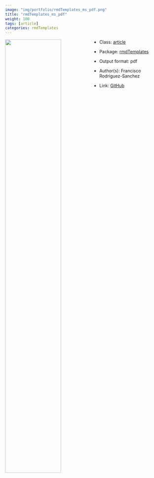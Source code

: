 ```yaml
---
image: "img/portfolio/rmdTemplates_ms_pdf.png"
title: "rmdTemplates_ms_pdf"
weight: 100
tags: [article]
categories: rmdTemplates
---
```




<!--more-->

<p><a href="../../img/portfolio/rmdTemplates_ms_pdf.png"><img class = "jf-image-shadow" src="../../img/portfolio/rmdTemplates_ms_pdf.png" width="60%"  align="left"></a></p>

- Class: [article](../../tags/article)
- Package: [rmdTemplates](rmdtemplates)
- Output format: pdf

- Author(s): Francisco Rodriguez-Sanchez
- Link: [GitHub](https://github.com/Pakillo/rmdTemplates)


